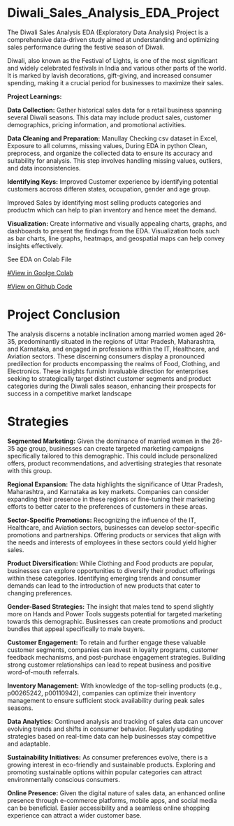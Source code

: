 # Diwali_Sales_Analysis_EDA_Project
The Diwali Sales Analysis EDA (Exploratory Data Analysis) Project is a comprehensive data-driven study aimed at understanding and optimizing sales performance during the festive season of Diwali. 

Diwali, also known as the Festival of Lights, is one of the most significant and widely celebrated festivals in India and various other parts of the world. It is marked by lavish decorations, gift-giving, and increased consumer spending, making it a crucial period for businesses to maximize their sales.

**Project Learnings:**


**Data Collection:** Gather historical sales data for a retail business spanning several Diwali seasons. This data may include product sales, customer demographics, pricing information, and promotional activities.

**Data Cleaning and Preparation:** Manullay Checking csv dataset in Excel, Exposure to all columns, missing values, During EDA in python
Clean, preprocess, and organize the collected data to ensure its accuracy and suitability for analysis. This step involves handling missing values, outliers, and data inconsistencies.

**Identifying Keys:**
Improved Customer experience by identifying potential customers accross differen states, occupation, gender and age group.

Improved Sales by identifying most selling products categories and productm which can help to plan inventory and hence meet the demand.

**Visualization:** Create informative and visually appealing charts, graphs, and dashboards to present the findings from the EDA. Visualization tools such as bar charts, line graphs, heatmaps, and geospatial maps can help convey insights effectively.

See EDA on Colab File

[#View in Goolge Colab](https://colab.research.google.com/gist/iamnaofil/0fa328b7332f25d9d8f9ac30d497fa16/diwali-sales-analysis.ipynb)


[#View on Github Code](https://github.com/iamnaofil/Diwali_Sales_Analysis_EDA_Project/blob/main/Diwali%20Sales%20Analysis%20EDA.ipynb)



# Project Conclusion 


The analysis discerns a notable inclination among married women aged 26-35, predominantly situated in the regions of Uttar Pradesh, Maharashtra, and Karnataka, and engaged in professions within the IT, Healthcare, and Aviation sectors. These discerning consumers display a pronounced predilection for products encompassing the realms of Food, Clothing, and Electronics. These insights furnish invaluable direction for enterprises seeking to strategically target distinct customer segments and product categories during the Diwali sales season, enhancing their prospects for success in a competitive market landscape


# Strategies

**Segmented Marketing:** Given the dominance of married women in the 26-35 age group, businesses can create targeted marketing campaigns specifically tailored to this demographic. This could include personalized offers, product recommendations, and advertising strategies that resonate with this group.

**Regional Expansion:** The data highlights the significance of Uttar Pradesh, Maharashtra, and Karnataka as key markets. Companies can consider expanding their presence in these regions or fine-tuning their marketing efforts to better cater to the preferences of customers in these areas.

**Sector-Specific Promotions:** Recognizing the influence of the IT, Healthcare, and Aviation sectors, businesses can develop sector-specific promotions and partnerships. Offering products or services that align with the needs and interests of employees in these sectors could yield higher sales.

**Product Diversification:** While Clothing and Food products are popular, businesses can explore opportunities to diversify their product offerings within these categories. Identifying emerging trends and consumer demands can lead to the introduction of new products that cater to changing preferences.

**Gender-Based Strategies:** The insight that males tend to spend slightly more on Hands and Power Tools suggests potential for targeted marketing towards this demographic. Businesses can create promotions and product bundles that appeal specifically to male buyers.

**Customer Engagement:** To retain and further engage these valuable customer segments, companies can invest in loyalty programs, customer feedback mechanisms, and post-purchase engagement strategies. Building strong customer relationships can lead to repeat business and positive word-of-mouth referrals.

**Inventory Management:** With knowledge of the top-selling products (e.g., p00265242, p00110942), companies can optimize their inventory management to ensure sufficient stock availability during peak sales seasons.

**Data Analytics:** Continued analysis and tracking of sales data can uncover evolving trends and shifts in consumer behavior. Regularly updating strategies based on real-time data can help businesses stay competitive and adaptable.

**Sustainability Initiatives:** As consumer preferences evolve, there is a growing interest in eco-friendly and sustainable products. Exploring and promoting sustainable options within popular categories can attract environmentally conscious consumers.

**Online Presence:** Given the digital nature of sales data, an enhanced online presence through e-commerce platforms, mobile apps, and social media can be beneficial. Easier accessibility and a seamless online shopping experience can attract a wider customer base.


